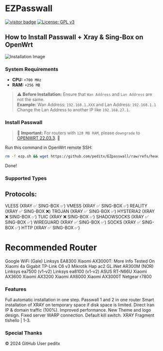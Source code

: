 # EZPasswall
[![visitor badge](https://img.shields.io/badge/Chat%20on-Telegram-blue.svg)](https://t.me/peditx) [![License: GPL v3](https://img.shields.io/badge/License-GPLv3-blue.svg)](https://www.gnu.org/licenses/gpl-3.0)

## How to Install Passwall + Xray & Sing-Box on OpenWrt

![Installation Image](https://github.com/peditx/iranIPS/blob/ffce5c185aecd61f1d92d100593ceecb2b905235/.files/lowspc/main/photo_2024-10-27_20-03-44.jpg?raw=true)

### System Requirements

- **CPU:** `+700 MHz `
- **RAM:** `+256 MB `

> ⚠ **Before Installation:** Ensure that `Wan Address` and `Lan Address` are not the same.  
> **Example:** Wan Address: `192.168.1.XXX` and Lan Address: `192.168.1.1`   
> Change the Lan Address to another IP like `192.168.27.1`.

### Install Passwall

> 🔴 **Important:** For routers with `128 MB RAM`, please `downgrade` to [OPENWRT 22.03.3](https://archive.openwrt.org/releases/22.03.3/targets/). 🔴

Run this command in OpenWrt remote SSH:

```bash
rm -f ezp.sh && wget https://github.com/peditx/EZpasswall/raw/refs/heads/main/ezp.sh && chmod 777 ezp.sh && sh ezp.sh
```
Done!

### Supported Types

## Protocols:
VLESS (XRAY ✅ SING-BOX ✅)
VMESS (XRAY ✅ SING-BOX ✅)
REALITY (XRAY ✅ SING-BOX ❌)
TROJAN (XRAY ✅ SING-BOX ✅)
HYSTERIA2 (XRAY ❌ SING-BOX ✅)
TUIC (XRAY ❌ SING-BOX ✅)
SHADOWSOCKS (XRAY ✅ SING-BOX ✅)
WIREGUARD (XRAY ✅ SING-BOX ✅)
SOCKS (XRAY ✅ SING-BOX ✅)
HTTP (XRAY ✅ SING-BOX ✅)

# Recommended Router

  Google WiFi (Gale)
  Linksys EA8300
  Xiaomi AX3000T: More Info
  Tested On
  Xiaomi 4a Gigabit
  TP-Link C6 v3
  Mikrotik Hap ac2
  GL.iNet AR300M (NOR)
  Linksys ea7500 (v1-v2)
  Linksys ea8100 (v1-v2)
  ASUS RT-N66U
  Xiaomi AX3600
  Xiaomi AX3200
  Xiaomi AX6000
  Xiaomi AX3000T
  Netgear r7800


### Features
   Full automatic installation in one step.
   Passwall 1 and 2 in one router
   Smart installation of XRAY on temporary space if disk space is limited.
   Direct Iran IP & domain traffic (100%).
   Improved performance.
   New Theme and logo design.
   Fixed server WARP connection.
   Default kill switch.
   XRAY Fragment tlshello | 1-3.


### Special Thanks


© 2024 GitHub User peditx
